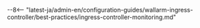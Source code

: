 --8<-- "latest-ja/admin-en/configuration-guides/wallarm-ingress-controller/best-practices/ingress-controller-monitoring.md"
